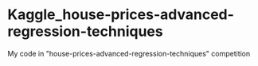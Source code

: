 # Kaggle_house-prices-advanced-regression-techniques
My code in "house-prices-advanced-regression-techniques" competition
